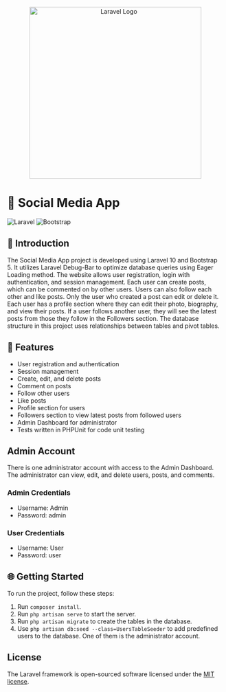 <p align="center"><a href="https://laravel.com" target="_blank"><img src="https://raw.githubusercontent.com/laravel/art/master/logo-lockup/5%20SVG/2%20CMYK/1%20Full%20Color/laravel-logolockup-cmyk-red.svg" width="400" alt="Laravel Logo"></a></p>

# 🚀 Social Media App

![Laravel](https://img.shields.io/badge/Laravel-10-orange) ![Bootstrap](https://img.shields.io/badge/Bootstrap-5-blue)

## 📝 Introduction
The Social Media App project is developed using Laravel 10 and Bootstrap 5. It utilizes Laravel Debug-Bar to optimize database queries using Eager Loading method. The website allows user registration, login with authentication, and session management. Each user can create posts, which can be commented on by other users. Users can also follow each other and like posts. Only the user who created a post can edit or delete it. Each user has a profile section where they can edit their photo, biography, and view their posts. If a user follows another user, they will see the latest posts from those they follow in the Followers section. The database structure in this project uses relationships between tables and pivot tables.

## 🎯 Features
- User registration and authentication
- Session management
- Create, edit, and delete posts
- Comment on posts
- Follow other users
- Like posts
- Profile section for users
- Followers section to view latest posts from followed users
- Admin Dashboard for administrator
- Tests written in PHPUnit for code unit testing

## Admin Account
There is one administrator account with access to the Admin Dashboard. The administrator can view, edit, and delete users, posts, and comments.

### Admin Credentials
- Username: Admin
- Password: admin

### User Credentials
- Username: User
- Password: user


## 🌐 Getting Started
To run the project, follow these steps:
1. Run `composer install`.
2. Run `php artisan serve` to start the server.
3. Run `php artisan migrate` to create the tables in the database.
4. Use `php artisan db:seed --class=UsersTableSeeder` to add predefined users to the database. One of them is the administrator account.


## License

The Laravel framework is open-sourced software licensed under the [MIT license](https://opensource.org/licenses/MIT).
